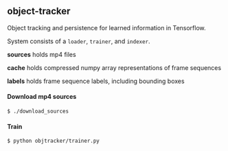 object-tracker
---
Object tracking and persistence for learned information in Tensorflow.

System consists of a `loader`, `trainer`, and `indexer`.


**sources** holds mp4 files


**cache** holds compressed numpy array representations of frame sequences


**labels** holds frame sequence labels, including bounding boxes


#### Download mp4 sources
```
$ ./download_sources
```
#### Train

```
$ python objtracker/trainer.py
```